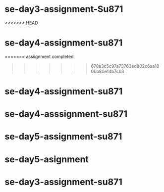 # se-day3-assignment-Su871
<<<<<<< HEAD
# se-day4-assignment-su871
=======
assiignment completed
>>>>>>> 678a3c5c97a73763ed802c6aa180bb80e14b7cb3
# se-day4-assignment-su871
# se-day4-asssignment-su871
# se-day5-assignment-su871
# se-day5-asignment
# se-day3-assignment-su871
